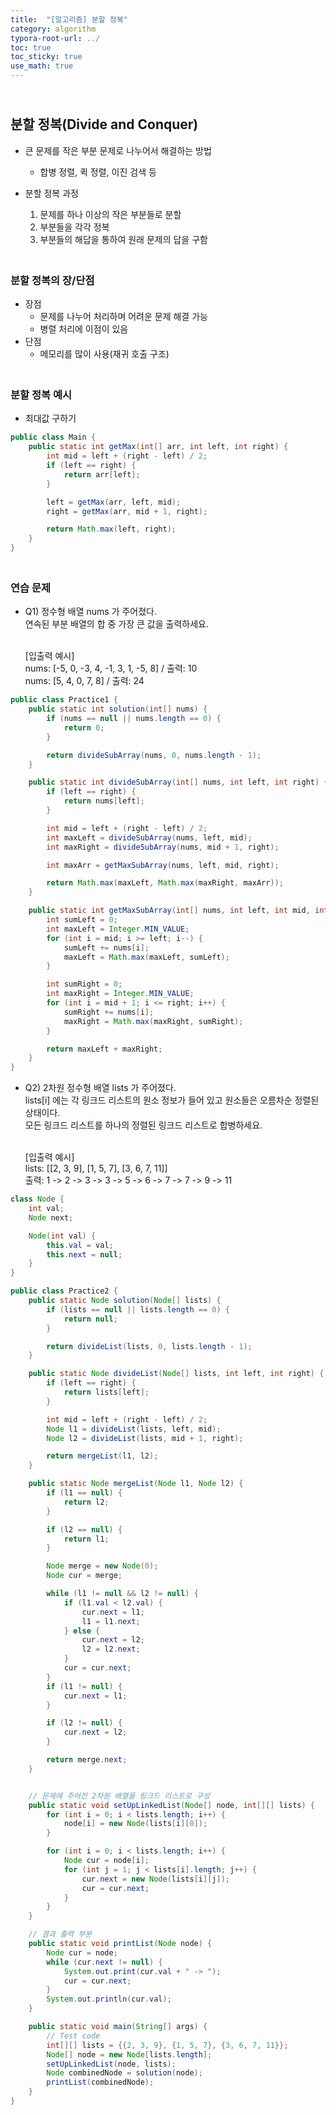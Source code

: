 ```yaml
---
title:  "[알고리즘] 분할 정복"
category: algorithm
typora-root-url: ../
toc: true
toc_sticky: true
use_math: true
---
```


## <br>분할 정복(Divide and Conquer)

- 큰 문제를 작은 부분 문제로 나누어서 해결하는 방법
  - 합병 정렬, 퀵 정렬, 이진 검색 등

- 분할  정복 과정
  1. 문제를 하나 이상의 작은 부분들로 분할
  2. 부분들을 각각 정복
  3. 부분들의 해답을 통하여 원래 문제의 답을 구함




### <br>분할 정복의 장/단점

- 장점
  - 문제를 나누어 처리하며 어려운 문제 해결 가능
  - 병렬 처리에 이점이 있음
- 단점
  - 메모리를 많이 사용(재귀 호출 구조)



### <br>분할 정복 예시

- 최대값 구하기

```java
public class Main {
    public static int getMax(int[] arr, int left, int right) {
        int mid = left + (right - left) / 2;
        if (left == right) {
            return arr[left];
        }

        left = getMax(arr, left, mid);
        right = getMax(arr, mid + 1, right);

        return Math.max(left, right);
    }
}
```



### <br>연습 문제

- Q1) 정수형 배열 nums 가 주어졌다.<br>
  연속된 부분 배열의 합 중 가장 큰 값을 출력하세요.

  <br>[입출력 예시]<br>
  nums: [-5, 0, -3, 4, -1, 3, 1, -5, 8] / 출력: 10<br>
  nums: [5, 4, 0, 7, 8] / 출력: 24

```java
public class Practice1 {
    public static int solution(int[] nums) {
        if (nums == null || nums.length == 0) {
            return 0;
        }

        return divideSubArray(nums, 0, nums.length - 1);
    }

    public static int divideSubArray(int[] nums, int left, int right) {
        if (left == right) {
            return nums[left];
        }

        int mid = left + (right - left) / 2;
        int maxLeft = divideSubArray(nums, left, mid);
        int maxRight = divideSubArray(nums, mid + 1, right);

        int maxArr = getMaxSubArray(nums, left, mid, right);

        return Math.max(maxLeft, Math.max(maxRight, maxArr));
    }

    public static int getMaxSubArray(int[] nums, int left, int mid, int right) {
        int sumLeft = 0;
        int maxLeft = Integer.MIN_VALUE;
        for (int i = mid; i >= left; i--) {
            sumLeft += nums[i];
            maxLeft = Math.max(maxLeft, sumLeft);
        }

        int sumRight = 0;
        int maxRight = Integer.MIN_VALUE;
        for (int i = mid + 1; i <= right; i++) {
            sumRight += nums[i];
            maxRight = Math.max(maxRight, sumRight);
        }

        return maxLeft + maxRight;
    }
}
```

- Q2) 2차원 정수형 배열 lists 가 주어졌다.<br>
  lists[i] 에는 각 링크드 리스트의 원소 정보가 들어 있고 원소들은 오름차순 정렬된 상태이다.<br>
  모든 링크드 리스트를 하나의 정렬된 링크드 리스트로 합병하세요.

  <br>[입출력 예시]<br>
  lists: [[2, 3, 9], [1, 5, 7], [3, 6, 7, 11]]<br>
  출력: 1 -> 2 -> 3 -> 3 -> 5 -> 6 -> 7 -> 7 -> 9 -> 11

```java
class Node {
    int val;
    Node next;

    Node(int val) {
        this.val = val;
        this.next = null;
    }
}

public class Practice2 {
    public static Node solution(Node[] lists) {
        if (lists == null || lists.length == 0) {
            return null;
        }

        return divideList(lists, 0, lists.length - 1);
    }

    public static Node divideList(Node[] lists, int left, int right) {
        if (left == right) {
            return lists[left];
        }

        int mid = left + (right - left) / 2;
        Node l1 = divideList(lists, left, mid);
        Node l2 = divideList(lists, mid + 1, right);

        return mergeList(l1, l2);
    }

    public static Node mergeList(Node l1, Node l2) {
        if (l1 == null) {
            return l2;
        }

        if (l2 == null) {
            return l1;
        }

        Node merge = new Node(0);
        Node cur = merge;

        while (l1 != null && l2 != null) {
            if (l1.val < l2.val) {
                cur.next = l1;
                l1 = l1.next;
            } else {
                cur.next = l2;
                l2 = l2.next;
            }
            cur = cur.next;
        }
        if (l1 != null) {
            cur.next = l1;
        }

        if (l2 != null) {
            cur.next = l2;
        }

        return merge.next;
    }


    // 문제에 주어진 2차원 배열을 링크드 리스트로 구성
    public static void setUpLinkedList(Node[] node, int[][] lists) {
        for (int i = 0; i < lists.length; i++) {
            node[i] = new Node(lists[i][0]);
        }

        for (int i = 0; i < lists.length; i++) {
            Node cur = node[i];
            for (int j = 1; j < lists[i].length; j++) {
                cur.next = new Node(lists[i][j]);
                cur = cur.next;
            }
        }
    }

    // 결과 출력 부분
    public static void printList(Node node) {
        Node cur = node;
        while (cur.next != null) {
            System.out.print(cur.val + " -> ");
            cur = cur.next;
        }
        System.out.println(cur.val);
    }

    public static void main(String[] args) {
        // Test code
        int[][] lists = {{2, 3, 9}, {1, 5, 7}, {3, 6, 7, 11}};
        Node[] node = new Node[lists.length];
        setUpLinkedList(node, lists);
        Node combinedNode = solution(node);
        printList(combinedNode);
    }
}
```

